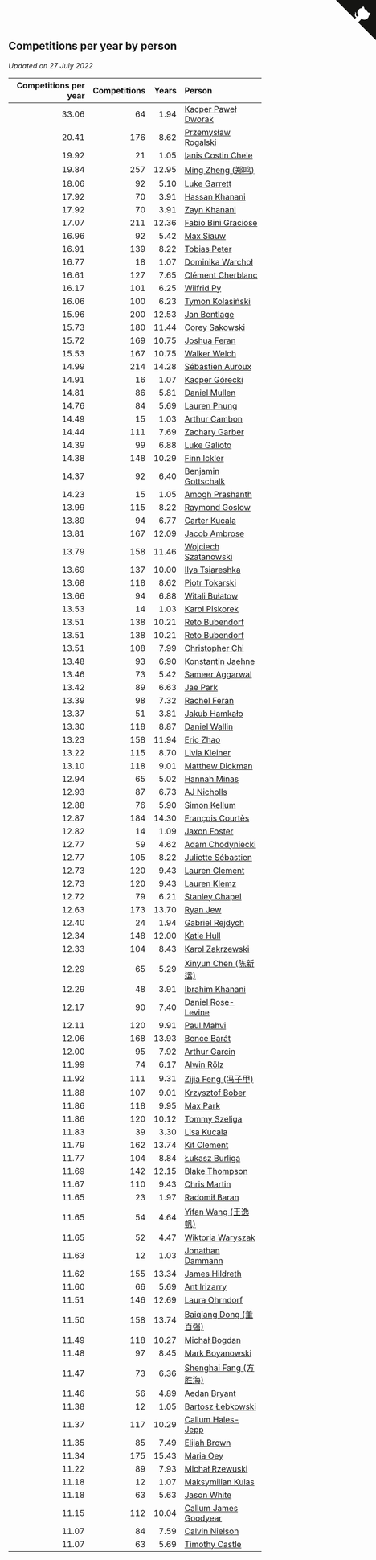 ## Competitions per year by person

*Updated on 27 July 2022*

| Competitions per year | Competitions | Years | Person |
| ---: | ---: | ---: | :--- |
| 33.06 | 64 | 1.94 | [Kacper Paweł Dworak](https://www.worldcubeassociation.org/persons/2020DWOR01) |
| 20.41 | 176 | 8.62 | [Przemysław Rogalski](https://www.worldcubeassociation.org/persons/2013ROGA02) |
| 19.92 | 21 | 1.05 | [Ianis Costin Chele](https://www.worldcubeassociation.org/persons/2021CHEL01) |
| 19.84 | 257 | 12.95 | [Ming Zheng (郑鸣)](https://www.worldcubeassociation.org/persons/2009ZHEN11) |
| 18.06 | 92 | 5.10 | [Luke Garrett](https://www.worldcubeassociation.org/persons/2017GARR05) |
| 17.92 | 70 | 3.91 | [Hassan Khanani](https://www.worldcubeassociation.org/persons/2018KHAN26) |
| 17.92 | 70 | 3.91 | [Zayn Khanani](https://www.worldcubeassociation.org/persons/2018KHAN28) |
| 17.07 | 211 | 12.36 | [Fabio Bini Graciose](https://www.worldcubeassociation.org/persons/2010GRAC02) |
| 16.96 | 92 | 5.42 | [Max Siauw](https://www.worldcubeassociation.org/persons/2017SIAU02) |
| 16.91 | 139 | 8.22 | [Tobias Peter](https://www.worldcubeassociation.org/persons/2014PETE03) |
| 16.77 | 18 | 1.07 | [Dominika Warchoł](https://www.worldcubeassociation.org/persons/2021WARC01) |
| 16.61 | 127 | 7.65 | [Clément Cherblanc](https://www.worldcubeassociation.org/persons/2014CHER05) |
| 16.17 | 101 | 6.25 | [Wilfrid Py](https://www.worldcubeassociation.org/persons/2016PYWI01) |
| 16.06 | 100 | 6.23 | [Tymon Kolasiński](https://www.worldcubeassociation.org/persons/2016KOLA02) |
| 15.96 | 200 | 12.53 | [Jan Bentlage](https://www.worldcubeassociation.org/persons/2010BENT01) |
| 15.73 | 180 | 11.44 | [Corey Sakowski](https://www.worldcubeassociation.org/persons/2011SAKO01) |
| 15.72 | 169 | 10.75 | [Joshua Feran](https://www.worldcubeassociation.org/persons/2011FERA01) |
| 15.53 | 167 | 10.75 | [Walker Welch](https://www.worldcubeassociation.org/persons/2011WELC01) |
| 14.99 | 214 | 14.28 | [Sébastien Auroux](https://www.worldcubeassociation.org/persons/2008AURO01) |
| 14.91 | 16 | 1.07 | [Kacper Górecki](https://www.worldcubeassociation.org/persons/2021GORE01) |
| 14.81 | 86 | 5.81 | [Daniel Mullen](https://www.worldcubeassociation.org/persons/2016MULL04) |
| 14.76 | 84 | 5.69 | [Lauren Phung](https://www.worldcubeassociation.org/persons/2016PHUN02) |
| 14.49 | 15 | 1.03 | [Arthur Cambon](https://www.worldcubeassociation.org/persons/2021CAMB01) |
| 14.44 | 111 | 7.69 | [Zachary Garber](https://www.worldcubeassociation.org/persons/2014GARB01) |
| 14.39 | 99 | 6.88 | [Luke Galioto](https://www.worldcubeassociation.org/persons/2015GALI02) |
| 14.38 | 148 | 10.29 | [Finn Ickler](https://www.worldcubeassociation.org/persons/2012ICKL01) |
| 14.37 | 92 | 6.40 | [Benjamin Gottschalk](https://www.worldcubeassociation.org/persons/2016GOTT01) |
| 14.23 | 15 | 1.05 | [Amogh Prashanth](https://www.worldcubeassociation.org/persons/2021PRAS01) |
| 13.99 | 115 | 8.22 | [Raymond Goslow](https://www.worldcubeassociation.org/persons/2014GOSL01) |
| 13.89 | 94 | 6.77 | [Carter Kucala](https://www.worldcubeassociation.org/persons/2015KUCA01) |
| 13.81 | 167 | 12.09 | [Jacob Ambrose](https://www.worldcubeassociation.org/persons/2010AMBR01) |
| 13.79 | 158 | 11.46 | [Wojciech Szatanowski](https://www.worldcubeassociation.org/persons/2011SZAT01) |
| 13.69 | 137 | 10.00 | [Ilya Tsiareshka](https://www.worldcubeassociation.org/persons/2012TERE01) |
| 13.68 | 118 | 8.62 | [Piotr Tokarski](https://www.worldcubeassociation.org/persons/2013TOKA01) |
| 13.66 | 94 | 6.88 | [Witali Bułatow](https://www.worldcubeassociation.org/persons/2015BUAT01) |
| 13.53 | 14 | 1.03 | [Karol Piskorek](https://www.worldcubeassociation.org/persons/2021PISK01) |
| 13.51 | 138 | 10.21 | [Reto Bubendorf](https://www.worldcubeassociation.org/persons/2012BUBE01) |
| 13.51 | 138 | 10.21 | [Reto Bubendorf](https://www.worldcubeassociation.org/persons/2012BUBE01) |
| 13.51 | 108 | 7.99 | [Christopher Chi](https://www.worldcubeassociation.org/persons/2014CHIC01) |
| 13.48 | 93 | 6.90 | [Konstantin Jaehne](https://www.worldcubeassociation.org/persons/2015JAEH01) |
| 13.46 | 73 | 5.42 | [Sameer Aggarwal](https://www.worldcubeassociation.org/persons/2017AGGA01) |
| 13.42 | 89 | 6.63 | [Jae Park](https://www.worldcubeassociation.org/persons/2015PARK24) |
| 13.39 | 98 | 7.32 | [Rachel Feran](https://www.worldcubeassociation.org/persons/2015FERA01) |
| 13.37 | 51 | 3.81 | [Jakub Hamkało](https://www.worldcubeassociation.org/persons/2018HAMK01) |
| 13.30 | 118 | 8.87 | [Daniel Wallin](https://www.worldcubeassociation.org/persons/2013WALL03) |
| 13.23 | 158 | 11.94 | [Eric Zhao](https://www.worldcubeassociation.org/persons/2010ZHAO19) |
| 13.22 | 115 | 8.70 | [Livia Kleiner](https://www.worldcubeassociation.org/persons/2013KLEI03) |
| 13.10 | 118 | 9.01 | [Matthew Dickman](https://www.worldcubeassociation.org/persons/2013DICK01) |
| 12.94 | 65 | 5.02 | [Hannah Minas](https://www.worldcubeassociation.org/persons/2017MINA04) |
| 12.93 | 87 | 6.73 | [AJ Nicholls](https://www.worldcubeassociation.org/persons/2015NICH04) |
| 12.88 | 76 | 5.90 | [Simon Kellum](https://www.worldcubeassociation.org/persons/2016KELL12) |
| 12.87 | 184 | 14.30 | [François Courtès](https://www.worldcubeassociation.org/persons/2008COUR01) |
| 12.82 | 14 | 1.09 | [Jaxon Foster](https://www.worldcubeassociation.org/persons/2021FOST01) |
| 12.77 | 59 | 4.62 | [Adam Chodyniecki](https://www.worldcubeassociation.org/persons/2017CHOD02) |
| 12.77 | 105 | 8.22 | [Juliette Sébastien](https://www.worldcubeassociation.org/persons/2014SEBA01) |
| 12.73 | 120 | 9.43 | [Lauren Clement](https://www.worldcubeassociation.org/persons/2013KLEM01) |
| 12.73 | 120 | 9.43 | [Lauren Klemz](https://www.worldcubeassociation.org/persons/2013KLEM01) |
| 12.72 | 79 | 6.21 | [Stanley Chapel](https://www.worldcubeassociation.org/persons/2016CHAP04) |
| 12.63 | 173 | 13.70 | [Ryan Jew](https://www.worldcubeassociation.org/persons/2008JEWR01) |
| 12.40 | 24 | 1.94 | [Gabriel Rejdych](https://www.worldcubeassociation.org/persons/2020REJD01) |
| 12.34 | 148 | 12.00 | [Katie Hull](https://www.worldcubeassociation.org/persons/2010HULL01) |
| 12.33 | 104 | 8.43 | [Karol Zakrzewski](https://www.worldcubeassociation.org/persons/2014ZAKR01) |
| 12.29 | 65 | 5.29 | [Xinyun Chen (陈新运)](https://www.worldcubeassociation.org/persons/2017CHEN36) |
| 12.29 | 48 | 3.91 | [Ibrahim Khanani](https://www.worldcubeassociation.org/persons/2018KHAN27) |
| 12.17 | 90 | 7.40 | [Daniel Rose-Levine](https://www.worldcubeassociation.org/persons/2015ROSE01) |
| 12.11 | 120 | 9.91 | [Paul Mahvi](https://www.worldcubeassociation.org/persons/2012MAHV01) |
| 12.06 | 168 | 13.93 | [Bence Barát](https://www.worldcubeassociation.org/persons/2008BARA01) |
| 12.00 | 95 | 7.92 | [Arthur Garcin](https://www.worldcubeassociation.org/persons/2014GARC27) |
| 11.99 | 74 | 6.17 | [Alwin Rölz](https://www.worldcubeassociation.org/persons/2016ROLZ01) |
| 11.92 | 111 | 9.31 | [Zijia Feng (冯子甲)](https://www.worldcubeassociation.org/persons/2013FENG02) |
| 11.88 | 107 | 9.01 | [Krzysztof Bober](https://www.worldcubeassociation.org/persons/2013BOBE01) |
| 11.86 | 118 | 9.95 | [Max Park](https://www.worldcubeassociation.org/persons/2012PARK03) |
| 11.86 | 120 | 10.12 | [Tommy Szeliga](https://www.worldcubeassociation.org/persons/2012SZEL01) |
| 11.83 | 39 | 3.30 | [Lisa Kucala](https://www.worldcubeassociation.org/persons/2019KUCA01) |
| 11.79 | 162 | 13.74 | [Kit Clement](https://www.worldcubeassociation.org/persons/2008CLEM01) |
| 11.77 | 104 | 8.84 | [Łukasz Burliga](https://www.worldcubeassociation.org/persons/2013BURL01) |
| 11.69 | 142 | 12.15 | [Blake Thompson](https://www.worldcubeassociation.org/persons/2010THOM03) |
| 11.67 | 110 | 9.43 | [Chris Martin](https://www.worldcubeassociation.org/persons/2013MART03) |
| 11.65 | 23 | 1.97 | [Radomił Baran](https://www.worldcubeassociation.org/persons/2020BARA02) |
| 11.65 | 54 | 4.64 | [Yifan Wang (王逸帆)](https://www.worldcubeassociation.org/persons/2017WANY29) |
| 11.65 | 52 | 4.47 | [Wiktoria Waryszak](https://www.worldcubeassociation.org/persons/2018WARY01) |
| 11.63 | 12 | 1.03 | [Jonathan Dammann](https://www.worldcubeassociation.org/persons/2021DAMM01) |
| 11.62 | 155 | 13.34 | [James Hildreth](https://www.worldcubeassociation.org/persons/2009HILD01) |
| 11.60 | 66 | 5.69 | [Ant Irizarry](https://www.worldcubeassociation.org/persons/2016IRIZ02) |
| 11.51 | 146 | 12.69 | [Laura Ohrndorf](https://www.worldcubeassociation.org/persons/2009OHRN01) |
| 11.50 | 158 | 13.74 | [Baiqiang Dong (董百强)](https://www.worldcubeassociation.org/persons/2008DONG06) |
| 11.49 | 118 | 10.27 | [Michał Bogdan](https://www.worldcubeassociation.org/persons/2012BOGD01) |
| 11.48 | 97 | 8.45 | [Mark Boyanowski](https://www.worldcubeassociation.org/persons/2014BOYA01) |
| 11.47 | 73 | 6.36 | [Shenghai Fang (方胜海)](https://www.worldcubeassociation.org/persons/2016FANG01) |
| 11.46 | 56 | 4.89 | [Aedan Bryant](https://www.worldcubeassociation.org/persons/2017BRYA06) |
| 11.38 | 12 | 1.05 | [Bartosz Łebkowski](https://www.worldcubeassociation.org/persons/2021LEBK01) |
| 11.37 | 117 | 10.29 | [Callum Hales-Jepp](https://www.worldcubeassociation.org/persons/2012HALE01) |
| 11.35 | 85 | 7.49 | [Elijah Brown](https://www.worldcubeassociation.org/persons/2015BROW03) |
| 11.34 | 175 | 15.43 | [Maria Oey](https://www.worldcubeassociation.org/persons/2007OEYM01) |
| 11.22 | 89 | 7.93 | [Michał Rzewuski](https://www.worldcubeassociation.org/persons/2014RZEW01) |
| 11.18 | 12 | 1.07 | [Maksymilian Kulas](https://www.worldcubeassociation.org/persons/2021KULA02) |
| 11.18 | 63 | 5.63 | [Jason White](https://www.worldcubeassociation.org/persons/2016WHIT16) |
| 11.15 | 112 | 10.04 | [Callum James Goodyear](https://www.worldcubeassociation.org/persons/2012GOOD02) |
| 11.07 | 84 | 7.59 | [Calvin Nielson](https://www.worldcubeassociation.org/persons/2014NIEL03) |
| 11.07 | 63 | 5.69 | [Timothy Castle](https://www.worldcubeassociation.org/persons/2016CAST48) |


<a href="https://github.com/jonatanklosko/wca_statistics" class="github-corner" aria-label="View source on Github"><svg width="80" height="80" viewBox="0 0 250 250" style="fill:#151513; color:#fff; position: absolute; top: 0; border: 0; right: 0;" aria-hidden="true"><path d="M0,0 L115,115 L130,115 L142,142 L250,250 L250,0 Z"></path><path d="M128.3,109.0 C113.8,99.7 119.0,89.6 119.0,89.6 C122.0,82.7 120.5,78.6 120.5,78.6 C119.2,72.0 123.4,76.3 123.4,76.3 C127.3,80.9 125.5,87.3 125.5,87.3 C122.9,97.6 130.6,101.9 134.4,103.2" fill="currentColor" style="transform-origin: 130px 106px;" class="octo-arm"></path><path d="M115.0,115.0 C114.9,115.1 118.7,116.5 119.8,115.4 L133.7,101.6 C136.9,99.2 139.9,98.4 142.2,98.6 C133.8,88.0 127.5,74.4 143.8,58.0 C148.5,53.4 154.0,51.2 159.7,51.0 C160.3,49.4 163.2,43.6 171.4,40.1 C171.4,40.1 176.1,42.5 178.8,56.2 C183.1,58.6 187.2,61.8 190.9,65.4 C194.5,69.0 197.7,73.2 200.1,77.6 C213.8,80.2 216.3,84.9 216.3,84.9 C212.7,93.1 206.9,96.0 205.4,96.6 C205.1,102.4 203.0,107.8 198.3,112.5 C181.9,128.9 168.3,122.5 157.7,114.1 C157.9,116.9 156.7,120.9 152.7,124.9 L141.0,136.5 C139.8,137.7 141.6,141.9 141.8,141.8 Z" fill="currentColor" class="octo-body"></path></svg></a><style>.github-corner:hover .octo-arm{animation:octocat-wave 560ms ease-in-out}@keyframes octocat-wave{0%,100%{transform:rotate(0)}20%,60%{transform:rotate(-25deg)}40%,80%{transform:rotate(10deg)}}@media (max-width:500px){.github-corner:hover .octo-arm{animation:none}.github-corner .octo-arm{animation:octocat-wave 560ms ease-in-out}}</style>
